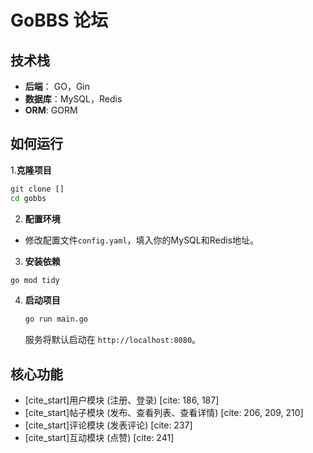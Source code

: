 # GoBBS 论坛

## 技术栈

- **后端**： GO，Gin
- **数据库**：MySQL，Redis
- **ORM**: GORM

## 如何运行

1.**克隆项目**

```bash
git clone []
cd gobbs
```

2. **配置环境**

- 修改配置文件`config.yaml`，填入你的MySQL和Redis地址。

3. **安装依赖**

```bash
go mod tidy
```

4. **启动项目**
   ```bash
   go run main.go
   ```
   服务将默认启动在 `http://localhost:8080`。
## 核心功能

* [cite_start]用户模块 (注册、登录) [cite: 186, 187]
* [cite_start]帖子模块 (发布、查看列表、查看详情) [cite: 206, 209, 210]
* [cite_start]评论模块 (发表评论) [cite: 237]
* [cite_start]互动模块 (点赞) [cite: 241]
